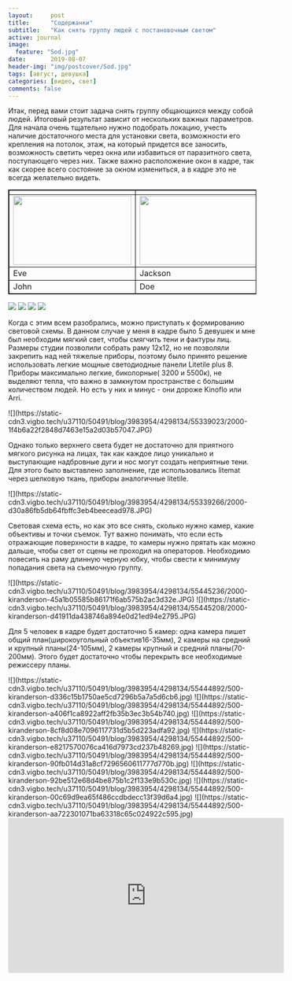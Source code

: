 ```yaml
---
layout:     post
title:      "Содержанки"
subtitle:   "Как снять группу людей с постановочным светом"
active: journal
image:
  feature: "Sod.jpg"
date:       2019-08-07
header-img: "img/postcover/Sod.jpg"
tags: [август, девушка]
categories: [видео, свет]
comments: false
---
```

<body>
<p>Итак, перед вами стоит задача снять группу общающихся между собой людей. Итоговый результат зависит от нескольких важных параметров.
Для начала очень тщательно нужно подобрать локацию, учесть наличие достаточного места для установки света, возможности его крепления на потолок, этаж, на который придется все заносить, возможность светить через окна или избавиться от паразитного света, поступающего через них. Также важно расположение окон в кадре, так как скорее всего состояние за окном измениться, а в кадре это не всегда желательно видеть.</p>
<style>
table, th, td {
  border: 1px solid black;
}
</style>

<table style="width:100%">
  <tr>
    <th></th>
    <th></th> 
  </tr>
  <tr>
    <td><img src="https://static-cdn3.vigbo.tech/u37110/50491/blog/3983954/4298134/55445475/500-kiranderson-896bc7a31766848d111c66bd32767796.jpg" width="240"  height="140"/></td>
    <td><img src="https://static-cdn3.vigbo.tech/u37110/50491/blog/3983954/4298134/55445475/500-kiranderson-9ebe6e1b3a0b1e5c56d49efe577e7f86.jpg" width="240"  height="140"/></td>
  </tr>
  <tr>
    <td>Eve</td>
    <td>Jackson</td>
  </tr>
  <tr>
    <td>John</td>
    <td>Doe</td>
  </tr>
</table>




![](https://static-cdn3.vigbo.tech/u37110/50491/blog/3983954/4298134/55445475/500-kiranderson-933eb5d4461d4c0126e1ddd864694569.jpg)
![](https://static-cdn3.vigbo.tech/u37110/50491/blog/3983954/4298134/55445475/500-kiranderson-ae80403c19964c055ff65ef5cad18a76.jpg)
![](https://static-cdn3.vigbo.tech/u37110/50491/blog/3983954/4298134/55445475/500-kiranderson-896bc7a31766848d111c66bd32767796.jpg)
![](https://static-cdn3.vigbo.tech/u37110/50491/blog/3983954/4298134/55445475/500-kiranderson-9ebe6e1b3a0b1e5c56d49efe577e7f86.jpg)
<p>Когда с этим всем разобрались, можно приступать к формированию световой схемы. В данном случае у меня в кадре было 5 девушек и мне был необходим мягкий свет, чтобы смягчить тени и фактуры лиц. Размеры студии позволили собрать раму 12х12, но не позволяли закрепить над ней тяжелые приборы, поэтому было принято решение использовать легкие мощные светодиодные панели Litetile plus 8. Приборы максимально легкие,  биколорные( 3200 и 5500к), не выделяют тепла, что важно в замкнутом пространстве с большим количеством людей. Но есть у них и минус - они дороже Kinoflo или Arri.</p>
![](https://static-cdn3.vigbo.tech/u37110/50491/blog/3983954/4298134/55339023/2000-1f4b6a22f2848d7463e15a2d03b57047.JPG)
<p>Однако только верхнего света будет не достаточно для приятного мягкого рисунка на лицах, так как каждое лицо уникально и выступающие надбровные дуги и нос могут создать неприятные тени. Для этого было выставлено заполнение, где использовались litemat через шелковую ткань, приборы аналогичные litetile.</p>
![](https://static-cdn3.vigbo.tech/u37110/50491/blog/3983954/4298134/55339266/2000-d30a86fb5db64fbffc3eb4beecead978.JPG)
<p>Световая схема есть, но как это все снять, сколько нужно камер, какие объективы и точки съемок. Тут важно понимать, что если есть отражающие поверхности в кадре, то камеры нужно прятать как можно дальше, чтобы свет от сцены не проходил на операторов. Необходимо повесить на раму длинную черную юбку, чтобы свести к минимуму попадания света на съемочную группу. </p>
![](https://static-cdn3.vigbo.tech/u37110/50491/blog/3983954/4298134/55445236/2000-kiranderson-45a1b05585b86171f6ab575b2ac3d32e.JPG)
![](https://static-cdn3.vigbo.tech/u37110/50491/blog/3983954/4298134/55445208/2000-kiranderson-d41911da438746a894e0d21ed94e2795.JPG)
<p>Для 5 человек в кадре будет достаточно 5 камер: одна камера пишет общий план(широкоугольный объектив16-35мм), 2 камеры на средний и крупный планы(24-105мм), 2 камеры крупный и средний планы(70-200мм). Этого будет достаточно чтобы перекрыть все необходимые режиссеру планы.</p>
![](https://static-cdn3.vigbo.tech/u37110/50491/blog/3983954/4298134/55444892/500-kiranderson-d336c15b1750ae5cd7296b5a7a5d6cb6.jpg)
![](https://static-cdn3.vigbo.tech/u37110/50491/blog/3983954/4298134/55444892/500-kiranderson-a406f1ca8922aff2fb35b3ec3b54b740.jpg)
![](https://static-cdn3.vigbo.tech/u37110/50491/blog/3983954/4298134/55444892/500-kiranderson-8cf8d08e7096117731d5b5d223adfa92.jpg)
![](https://static-cdn3.vigbo.tech/u37110/50491/blog/3983954/4298134/55444892/500-kiranderson-e8217570076ca416d7973cd237b48269.jpg)
![](https://static-cdn3.vigbo.tech/u37110/50491/blog/3983954/4298134/55444892/500-kiranderson-90fb014d31a8cf7296560611777d770b.jpg)
![](https://static-cdn3.vigbo.tech/u37110/50491/blog/3983954/4298134/55444892/500-kiranderson-92be512e68d4be875b1c2f133e9b530c.jpg)
![](https://static-cdn3.vigbo.tech/u37110/50491/blog/3983954/4298134/55444892/500-kiranderson-00c69d9ea65f486ccdbdecc13f39d6a4.jpg)
![](https://static-cdn3.vigbo.tech/u37110/50491/blog/3983954/4298134/55444892/500-kiranderson-aa722301071ba63318c65c024922c595.jpg)
<iframe width="560" height="315" src="https://www.youtube.com/embed/rBFvxxZ1WmA" frameborder="0" allow="accelerometer; autoplay; encrypted-media; gyroscope; picture-in-picture" allowfullscreen></iframe>
